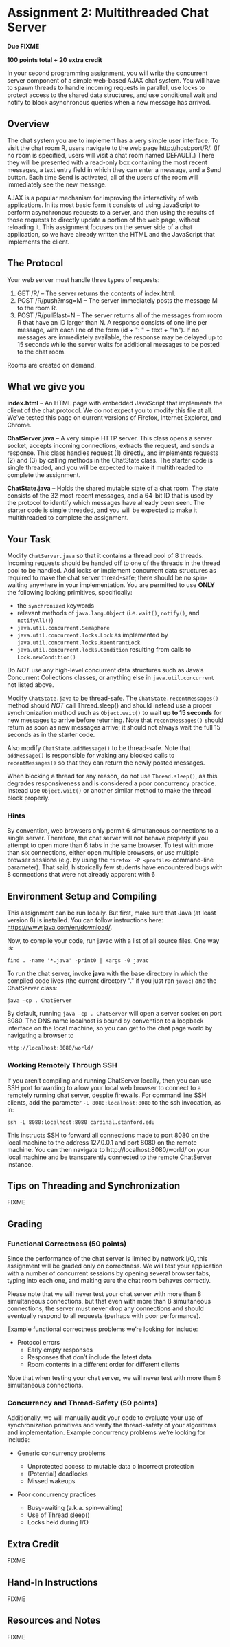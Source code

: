 # Assignment 2: Multithreaded Chat Server

**Due FIXME**

**100 points total + 20 extra credit** 

In your second programming assignment, you will write the concurrent server component of a simple web-based AJAX chat system. You will have to spawn threads to handle incoming requests in parallel, use locks to protect access to the shared data structures, and use conditional wait and notify to block asynchronous queries when a new message has arrived.


## Overview ##

The chat system you are to implement has a very simple user interface. To visit the chat room R, users navigate to the web page http://host:port/R/. (If no room is specified, users will visit a chat room named DEFAULT.) There they will be presented with a read-only box containing the most recent messages, a text entry field in which they can enter a message, and a Send button. Each time Send is activated, all of the users of the room will immediately see the new message.

AJAX is a popular mechanism for improving the interactivity of web applications. In its most basic form it consists of using JavaScript to perform asynchronous requests to a server, and then using the results of those requests to directly update a portion of the web page, without reloading it. This assignment focuses on the server side of a chat application, so we have already written the HTML and the JavaScript that implements the client. 

## The Protocol ##

Your web server must handle three types of requests: 

1. GET /R/ – The server returns the contents of index.html. 
2. POST /R/push?msg=M – The server immediately posts the message M to the room R.
3. POST /R/pull?last=N – The server returns all of the messages from room R that have an ID larger than N. A response consists of one line per message, with each line of the form (id + ": " + text + "\n"). If no messages are immediately available, the response may be delayed up to 15 seconds while the server waits for additional messages to be posted to the chat room.

Rooms are created on demand.

## What we give you ##

__index.html__ – An HTML page with embedded JavaScript that implements the client of the chat protocol. We do not expect you to modify this file at all. We’ve tested this page on current versions of Firefox, Internet Explorer, and Chrome. 

__ChatServer.java__ – A very simple HTTP server. This class opens a server socket, accepts incoming connections, extracts the request, and sends a response. This class handles request (1) directly, and implements requests (2) and (3) by calling methods in the ChatState class. The starter code is single threaded, and you will be expected to make it multithreaded to complete the assignment. 

__ChatState.java__ – Holds the shared mutable state of a chat room. The state consists of the 32 most recent messages, and a 64-bit ID that is used by the protocol to identify which messages have already been seen. The starter code is single threaded, and you will be expected to make it multithreaded to complete the assignment. 

## Your Task ##

Modify `ChatServer.java` so that it contains a thread pool of 8 threads.  Incoming requests should be handed off to one of the threads in the thread pool to be handled. Add locks or implement concurrent data structures as required to make the chat server thread-safe; there should be no spin-waiting anywhere in your implementation. You are permitted to use __ONLY__ the following locking primitives, specifically: 

- the `synchronized` keywords
- relevant methods of `java.lang.Object` (i.e. `wait()`, `notify()`, and `notifyAll()`) 
- `java.util.concurrent.Semaphore` 
- `java.util.concurrent.locks.Lock` as implemented by `java.util.concurrent.locks.ReentrantLock`
- `java.util.concurrent.locks.Condition` resulting from calls to `Lock.newCondition()` 

Do *NOT* use any high-level concurrent data structures such as Java’s Concurrent Collections classes, or anything else in `java.util.concurrent` not listed above. 

Modify `ChatState.java` to be thread-safe. The `ChatState.recentMessages()` method should *NOT* call Thread.sleep() and should instead use a proper synchronization method such as `Object.wait()` to wait __up to 15 seconds__ for new messages to arrive before returning. Note that `recentMessages()` should return as soon as new messages arrive; it should not always wait the full 15 seconds as in the starter code. 

Also modify `ChatState.addMessage()` to be thread-safe. Note that `addMessage()` is responsible for waking any blocked calls to `recentMessages()` so that they can return the newly posted messages. 

When blocking a thread for any reason, do not use `Thread.sleep()`, as this degrades responsiveness and is considered a poor concurrency practice. Instead use `Object.wait()` or another similar method to make the thread block properly. 

### Hints ###

By convention, web browsers only permit 6 simultaneous connections to a single server. Therefore, the chat server will not behave properly if you attempt to open more than 6 tabs in the same browser. To test with more than six connections, either open multiple browsers, or use multiple browser sessions (e.g. by using the `firefox -P <profile>` command-line parameter). That said, historically few students have encountered bugs with 8 connections that were not already apparent with 6

## Environment Setup and Compiling ##

This assignment can be run locally. But first, make sure that Java (at least version 8) is installed. You can follow instructions here: https://www.java.com/en/download/. 

Now, to compile your code, run javac with a list of all source files. One way is:  
    
    find . -name '*.java' -print0 | xargs -0 javac

To run the chat server, invoke __java__ with the base directory in which the compiled code lives (the current directory "." if you just ran `javac`) and the ChatServer class: 
  
    java –cp . ChatServer
    
By default, running `java –cp . ChatServer` will open a server socket on port 8080. The DNS name localhost is bound by convention to a loopback interface on the local machine, so you can get to the chat page world by navigating a browser to

    http://localhost:8080/world/	

### Working Remotely Through SSH ###

If you aren’t compiling and running ChatServer locally, then you can use SSH port forwarding to allow your local web browser to connect to a remotely running chat server, despite firewalls. For command line SSH clients, add the parameter `-L 8080:localhost:8080` to the ssh invocation, as in: 

    ssh -L 8080:localhost:8080 cardinal.stanford.edu 
    
This instructs SSH to forward all connections made to port 8080 on the local machine to the address 127.0.0.1 and port 8080 on the remote machine. You can then navigate to http://localhost:8080/world/ on your local machine and be transparently connected to the remote ChatServer instance. 

## Tips on Threading and Synchronization ##

FIXME 

## Grading ##


### Functional Correctness (50 points) ###

Since the performance of the chat server is limited by network I/O, this assignment will be graded only on correctness. We will test your application with a number of concurrent sessions by opening several browser tabs, typing into each one, and making sure the chat room behaves correctly.

Please note that we will never test your chat server with more than 8 simultaneous connections, but that even with more than 8 simultaneous connections, the server must never drop any connections and should eventually respond to all requests (perhaps with poor performance).

Example functional correctness problems we’re looking for include: 
  - Protocol errors
      - Early empty responses
      - Responses that don’t include the latest data
      - Room contents in a different order for different clients 
      
Note that when testing your chat server, we will never test with more than 8 simultaneous connections.

### Concurrency and Thread-Safety (50 points) ###

Additionally, we will manually audit your code to evaluate your use of synchronization primitives and verify the thread-safety of your algorithms and implementation. Example concurrency problems we’re looking for include: 

- Generic concurrency problems 
  - Unprotected access to mutable data o Incorrect protection 
  - (Potential) deadlocks 
  - Missed wakeups 
  
- Poor concurrency practices 
  - Busy-waiting (a.k.a. spin-waiting)
  - Use of Thread.sleep() 
  - Locks held during I/O 
  

## Extra Credit ##

FIXME 

## Hand-In Instructions ## 

FIXME 

## Resources and Notes ##

FIXME
